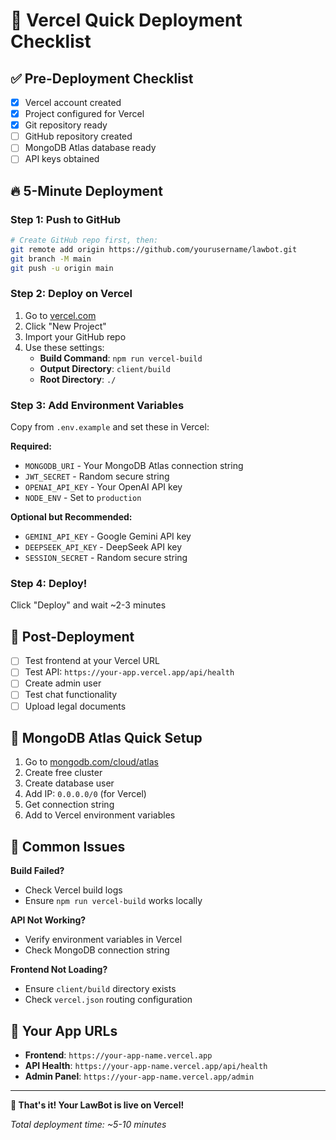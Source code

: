 # 🚀 Vercel Quick Deployment Checklist

## ✅ Pre-Deployment Checklist
- [x] Vercel account created
- [x] Project configured for Vercel
- [x] Git repository ready
- [ ] GitHub repository created
- [ ] MongoDB Atlas database ready
- [ ] API keys obtained

## 🔥 5-Minute Deployment

### Step 1: Push to GitHub
```bash
# Create GitHub repo first, then:
git remote add origin https://github.com/yourusername/lawbot.git
git branch -M main
git push -u origin main
```

### Step 2: Deploy on Vercel
1. Go to [vercel.com](https://vercel.com)
2. Click "New Project"
3. Import your GitHub repo
4. Use these settings:
   - **Build Command**: `npm run vercel-build`
   - **Output Directory**: `client/build`
   - **Root Directory**: `./`

### Step 3: Add Environment Variables
Copy from `.env.example` and set these in Vercel:

**Required:**
- `MONGODB_URI` - Your MongoDB Atlas connection string
- `JWT_SECRET` - Random secure string
- `OPENAI_API_KEY` - Your OpenAI API key
- `NODE_ENV` - Set to `production`

**Optional but Recommended:**
- `GEMINI_API_KEY` - Google Gemini API key
- `DEEPSEEK_API_KEY` - DeepSeek API key
- `SESSION_SECRET` - Random secure string

### Step 4: Deploy!
Click "Deploy" and wait ~2-3 minutes

## 🎯 Post-Deployment
- [ ] Test frontend at your Vercel URL
- [ ] Test API: `https://your-app.vercel.app/api/health`
- [ ] Create admin user
- [ ] Test chat functionality
- [ ] Upload legal documents

## 🔧 MongoDB Atlas Quick Setup
1. Go to [mongodb.com/cloud/atlas](https://mongodb.com/cloud/atlas)
2. Create free cluster
3. Create database user
4. Add IP: `0.0.0.0/0` (for Vercel)
5. Get connection string
6. Add to Vercel environment variables

## 🚨 Common Issues

**Build Failed?**
- Check Vercel build logs
- Ensure `npm run vercel-build` works locally

**API Not Working?**
- Verify environment variables in Vercel
- Check MongoDB connection string

**Frontend Not Loading?**
- Ensure `client/build` directory exists
- Check `vercel.json` routing configuration

## 📱 Your App URLs
- **Frontend**: `https://your-app-name.vercel.app`
- **API Health**: `https://your-app-name.vercel.app/api/health`
- **Admin Panel**: `https://your-app-name.vercel.app/admin`

---

**🎉 That's it! Your LawBot is live on Vercel!**

*Total deployment time: ~5-10 minutes*